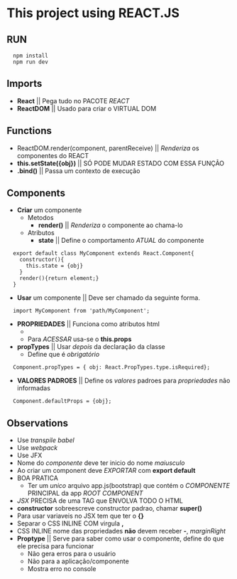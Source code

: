 # This project using REACT.JS

## RUN
```
  npm install
  npm run dev
```
## Imports
- **React** || Pega tudo no PACOTE _REACT_
- **ReactDOM** || Usado para criar o VIRTUAL DOM

## Functions

- ReactDOM.render(component, parentReceive) || _Renderiza_ os componentes do REACT
- **this.setState({obj})** || SÓ PODE MUDAR ESTADO COM ESSA FUNÇÃO
- **.bind()** || Passa um contexto de execução


## Components
- **Criar** um componente
  - Metodos
    - **render()** || _Renderiza_ o componente ao chama-lo
  - Atributos
    - **state** || Define o comportamento _ATUAL_ do componente
```
  export default class MyComponent extends React.Component{
    constructor(){
      this.state = {obj}
    }
    render(){return element;}
  }
```
- **Usar** um componente || Deve ser chamado da seguinte forma.
```
  import MyComponent from 'path/MyComponent';
```
- **PROPRIEDADES** || Funciona como atributos html
  - <Component attr={val} />
  - Para _ACESSAR_ usa-se o **this.props**
- **propTypes** || Usar _depois_ da declaração da classe
  - Define que é _obrigatório_
```
  Component.propTypes = { obj: React.PropTypes.type.isRequired};
```  

- **VALORES PADROES** || Define os _valores_ padroes para _propriedades_ não informadas
```
  Component.defaultProps = {obj};
```

## Observations
- Use _transpile babel_
- Use _webpack_
- Use JFX
- Nome do _componente_ deve ter inicio do nome _maiusculo_
- Ao criar um component deve _EXPORTAR_ com **export default**
- BOA PRATICA
  - Ter um _unico_ arquivo app.js(bootstrap) que contém o _COMPONENTE_ PRINCIPAL da app _ROOT COMPONENT_
- _JSX_ PRECISA de uma TAG que ENVOLVA TODO O HTML
- **constructor** sobreescreve constructor padrao, chamar **super()**
- Para usar variaveis no JSX tem que ter o **{}**
- Separar o CSS INLINE COM virgula **,**
- CSS INLINE nome das propriedades **não** devem receber **-**, _marginRight_
- **Proptype** || Serve para saber como usar o componente, define do que ele precisa para funcionar
  - Não gera erros para o usuário
  - Não para a aplicação/componente
  - Mostra erro no console
